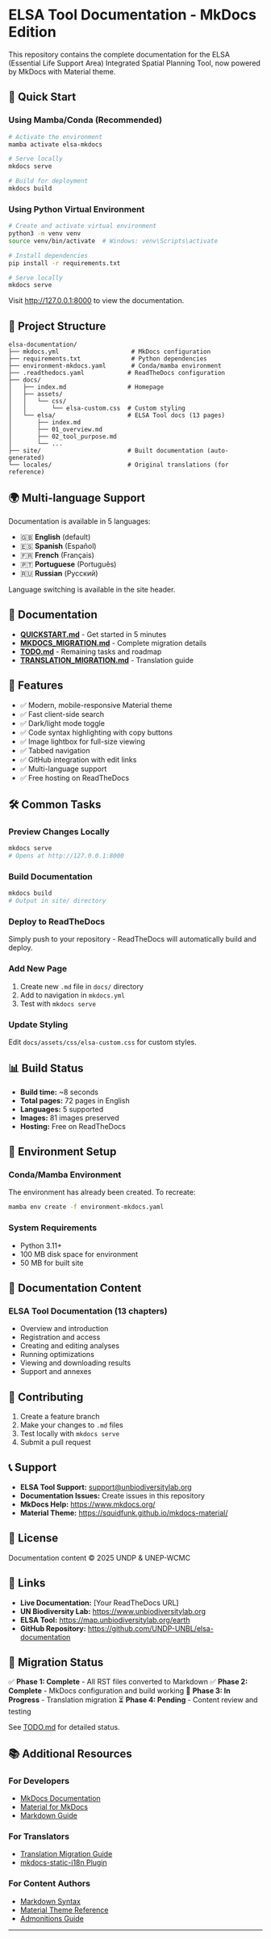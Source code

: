 # ELSA Tool Documentation - MkDocs Edition

This repository contains the complete documentation for the ELSA (Essential Life Support Area) Integrated Spatial Planning Tool, now powered by MkDocs with Material theme.

## 🚀 Quick Start

### Using Mamba/Conda (Recommended)

```bash
# Activate the environment
mamba activate elsa-mkdocs

# Serve locally
mkdocs serve

# Build for deployment
mkdocs build
```

### Using Python Virtual Environment

```bash
# Create and activate virtual environment
python3 -m venv venv
source venv/bin/activate  # Windows: venv\Scripts\activate

# Install dependencies
pip install -r requirements.txt

# Serve locally
mkdocs serve
```

Visit http://127.0.0.1:8000 to view the documentation.

## 📁 Project Structure

```
elsa-documentation/
├── mkdocs.yml                    # MkDocs configuration
├── requirements.txt              # Python dependencies
├── environment-mkdocs.yaml       # Conda/mamba environment
├── .readthedocs.yaml            # ReadTheDocs configuration
├── docs/
│   ├── index.md                 # Homepage
│   ├── assets/
│   │   └── css/
│   │       └── elsa-custom.css  # Custom styling
│   └── elsa/                    # ELSA Tool docs (13 pages)
│       ├── index.md
│       ├── 01_overview.md
│       ├── 02_tool_purpose.md
│       └── ...
├── site/                        # Built documentation (auto-generated)
└── locales/                     # Original translations (for reference)
```

## 🌍 Multi-language Support

Documentation is available in 5 languages:
- 🇬🇧 **English** (default)
- 🇪🇸 **Spanish** (Español)
- 🇫🇷 **French** (Français)
- 🇵🇹 **Portuguese** (Português)
- 🇷🇺 **Russian** (Русский)

Language switching is available in the site header.

## 📝 Documentation

- **[QUICKSTART.md](QUICKSTART.md)** - Get started in 5 minutes
- **[MKDOCS_MIGRATION.md](MKDOCS_MIGRATION.md)** - Complete migration details
- **[TODO.md](TODO.md)** - Remaining tasks and roadmap
- **[TRANSLATION_MIGRATION.md](TRANSLATION_MIGRATION.md)** - Translation guide

## 🎨 Features

- ✅ Modern, mobile-responsive Material theme
- ✅ Fast client-side search
- ✅ Dark/light mode toggle
- ✅ Code syntax highlighting with copy buttons
- ✅ Image lightbox for full-size viewing
- ✅ Tabbed navigation
- ✅ GitHub integration with edit links
- ✅ Multi-language support
- ✅ Free hosting on ReadTheDocs

## 🛠️ Common Tasks

### Preview Changes Locally

```bash
mkdocs serve
# Opens at http://127.0.0.1:8000
```

### Build Documentation

```bash
mkdocs build
# Output in site/ directory
```

### Deploy to ReadTheDocs

Simply push to your repository - ReadTheDocs will automatically build and deploy.

### Add New Page

1. Create new `.md` file in `docs/` directory
2. Add to navigation in `mkdocs.yml`
3. Test with `mkdocs serve`

### Update Styling

Edit `docs/assets/css/elsa-custom.css` for custom styles.

## 📊 Build Status

- **Build time:** ~8 seconds
- **Total pages:** 72 pages in English
- **Languages:** 5 supported
- **Images:** 81 images preserved
- **Hosting:** Free on ReadTheDocs

## 🔧 Environment Setup

### Conda/Mamba Environment

The environment has already been created. To recreate:

```bash
mamba env create -f environment-mkdocs.yaml
```

### System Requirements

- Python 3.11+
- 100 MB disk space for environment
- 50 MB for built site

## 📖 Documentation Content

### ELSA Tool Documentation (13 chapters)
- Overview and introduction
- Registration and access
- Creating and editing analyses
- Running optimizations
- Viewing and downloading results
- Support and annexes

## 🤝 Contributing

1. Create a feature branch
2. Make your changes to `.md` files
3. Test locally with `mkdocs serve`
4. Submit a pull request

## 📞 Support

- **ELSA Tool Support:** support@unbiodiversitylab.org
- **Documentation Issues:** Create issues in this repository
- **MkDocs Help:** https://www.mkdocs.org/
- **Material Theme:** https://squidfunk.github.io/mkdocs-material/

## 📜 License

Documentation content © 2025 UNDP & UNEP-WCMC

## 🔗 Links

- **Live Documentation:** [Your ReadTheDocs URL]
- **UN Biodiversity Lab:** https://www.unbiodiversitylab.org
- **ELSA Tool:** https://map.unbiodiversitylab.org/earth
- **GitHub Repository:** https://github.com/UNDP-UNBL/elsa-documentation

## 🎯 Migration Status

✅ **Phase 1: Complete** - All RST files converted to Markdown
✅ **Phase 2: Complete** - MkDocs configuration and build working
🔄 **Phase 3: In Progress** - Translation migration
⏳ **Phase 4: Pending** - Content review and testing

See [TODO.md](TODO.md) for detailed status.

## 📚 Additional Resources

### For Developers
- [MkDocs Documentation](https://www.mkdocs.org/)
- [Material for MkDocs](https://squidfunk.github.io/mkdocs-material/)
- [Markdown Guide](https://www.markdownguide.org/)

### For Translators
- [Translation Migration Guide](TRANSLATION_MIGRATION.md)
- [mkdocs-static-i18n Plugin](https://github.com/ultrabug/mkdocs-static-i18n)

### For Content Authors
- [Markdown Syntax](https://www.markdownguide.org/basic-syntax/)
- [Material Theme Reference](https://squidfunk.github.io/mkdocs-material/reference/)
- [Admonitions Guide](https://squidfunk.github.io/mkdocs-material/reference/admonitions/)

---
